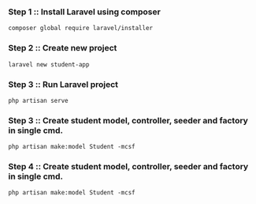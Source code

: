 ### Step 1 :: Install Laravel using composer
```
composer global require laravel/installer
```
### Step 2 :: Create new project
```
laravel new student-app
```
### Step 3 :: Run Laravel project
```
php artisan serve
```
### Step 3 :: Create student model, controller, seeder and factory in single cmd.
```
php artisan make:model Student -mcsf
```
### Step 4 :: Create student model, controller, seeder and factory in single cmd.
```
php artisan make:model Student -mcsf
```
